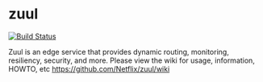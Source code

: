 zuul
====
[![Build Status](https://travis-ci.org/Netflix/zuul.svg)](https://travis-ci.org/Netflix/zuul/builds)

Zuul is an edge service that provides dynamic routing, monitoring, resiliency, security, and more.
Please view the wiki for usage, information, HOWTO, etc https://github.com/Netflix/zuul/wiki
